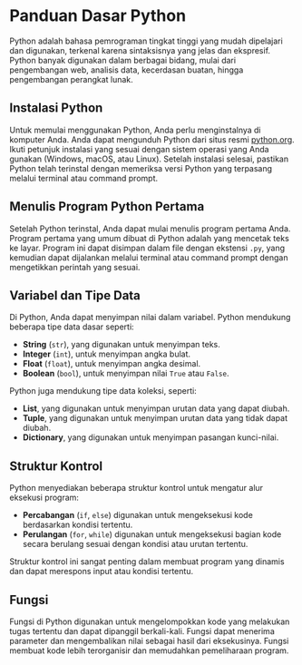 # Panduan Dasar Python

Python adalah bahasa pemrograman tingkat tinggi yang mudah dipelajari dan digunakan, terkenal karena sintaksisnya yang jelas dan ekspresif. Python banyak digunakan dalam berbagai bidang, mulai dari pengembangan web, analisis data, kecerdasan buatan, hingga pengembangan perangkat lunak.

## Instalasi Python

Untuk memulai menggunakan Python, Anda perlu menginstalnya di komputer Anda. Anda dapat mengunduh Python dari situs resmi [python.org](https://www.python.org/downloads/). Ikuti petunjuk instalasi yang sesuai dengan sistem operasi yang Anda gunakan (Windows, macOS, atau Linux). Setelah instalasi selesai, pastikan Python telah terinstal dengan memeriksa versi Python yang terpasang melalui terminal atau command prompt.

## Menulis Program Python Pertama

Setelah Python terinstal, Anda dapat mulai menulis program pertama Anda. Program pertama yang umum dibuat di Python adalah yang mencetak teks ke layar. Program ini dapat disimpan dalam file dengan ekstensi `.py`, yang kemudian dapat dijalankan melalui terminal atau command prompt dengan mengetikkan perintah yang sesuai.

## Variabel dan Tipe Data

Di Python, Anda dapat menyimpan nilai dalam variabel. Python mendukung beberapa tipe data dasar seperti:
- **String** (`str`), yang digunakan untuk menyimpan teks.
- **Integer** (`int`), untuk menyimpan angka bulat.
- **Float** (`float`), untuk menyimpan angka desimal.
- **Boolean** (`bool`), untuk menyimpan nilai `True` atau `False`.

Python juga mendukung tipe data koleksi, seperti:
- **List**, yang digunakan untuk menyimpan urutan data yang dapat diubah.
- **Tuple**, yang digunakan untuk menyimpan urutan data yang tidak dapat diubah.
- **Dictionary**, yang digunakan untuk menyimpan pasangan kunci-nilai.

## Struktur Kontrol

Python menyediakan beberapa struktur kontrol untuk mengatur alur eksekusi program:
- **Percabangan** (`if`, `else`) digunakan untuk mengeksekusi kode berdasarkan kondisi tertentu.
- **Perulangan** (`for`, `while`) digunakan untuk mengeksekusi bagian kode secara berulang sesuai dengan kondisi atau urutan tertentu.

Struktur kontrol ini sangat penting dalam membuat program yang dinamis dan dapat merespons input atau kondisi tertentu.

## Fungsi

Fungsi di Python digunakan untuk mengelompokkan kode yang melakukan tugas tertentu dan dapat dipanggil berkali-kali. Fungsi dapat menerima parameter dan mengembalikan nilai sebagai hasil dari eksekusinya. Fungsi membuat kode lebih terorganisir dan memudahkan pemeliharaan program.

